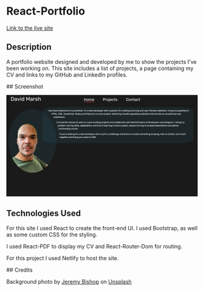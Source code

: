 # React-Portfolio

[Link to the live site]()

## Description

A portfolio website designed and developed by me to show the projects I've been working on. This site includes a list of projects, a page containing my CV and links to my GitHub and LinkedIn profiles.

## Screenshot

![Portfolio screenshot](public/images/screenshot.png)

## Technologies Used

For this site I used React to create the front-end UI. I used Bootstrap, as well as some custom CSS for the styling.

I used React-PDF to display my CV and React-Router-Dom for routing.

For this project I used Netlify to host the site.

## Credits

Background photo by <a href="https://unsplash.com/@jeremybishop?utm_source=unsplash&utm_medium=referral&utm_content=creditCopyText">Jeremy Bishop</a> on <a href="https://unsplash.com/backgrounds?utm_source=unsplash&utm_medium=referral&utm_content=creditCopyText">Unsplash</a>
  